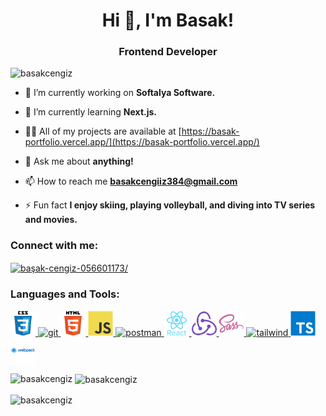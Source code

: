 <h1 align="center">Hi 👋, I'm Basak!</h1>
<h3 align="center">Frontend Developer</h3>

<p align="left"> <img src="https://komarev.com/ghpvc/?username=basakcengiz&label=Profile%20views&color=0e75b6&style=flat" alt="basakcengiz" /> </p>

- 🔭 I’m currently working on **Softalya Software.**

- 🌱 I’m currently learning **Next.js.**

- 👨‍💻 All of my projects are available at [https://basak-portfolio.vercel.app/](https://basak-portfolio.vercel.app/)

- 💬 Ask me about **anything!**

- 📫 How to reach me **basakcengiiz384@gmail.com**

- ⚡ Fun fact **I enjoy skiing, playing volleyball, and diving into TV series and movies.**

<h3 align="left">Connect with me:</h3>
<p align="left">
<a href="https://linkedin.com/in/başak-cengiz-056601173/" target="blank"><img align="center" src="https://raw.githubusercontent.com/rahuldkjain/github-profile-readme-generator/master/src/images/icons/Social/linked-in-alt.svg" alt="başak-cengiz-056601173/" height="30" width="40" /></a>
</p>

<h3 align="left">Languages and Tools:</h3>
<p align="left"> <a href="https://www.w3schools.com/css/" target="_blank" rel="noreferrer"> <img src="https://raw.githubusercontent.com/devicons/devicon/master/icons/css3/css3-original-wordmark.svg" alt="css3" width="40" height="40"/> </a> <a href="https://git-scm.com/" target="_blank" rel="noreferrer"> <img src="https://www.vectorlogo.zone/logos/git-scm/git-scm-icon.svg" alt="git" width="40" height="40"/> </a> <a href="https://www.w3.org/html/" target="_blank" rel="noreferrer"> <img src="https://raw.githubusercontent.com/devicons/devicon/master/icons/html5/html5-original-wordmark.svg" alt="html5" width="40" height="40"/> </a> <a href="https://developer.mozilla.org/en-US/docs/Web/JavaScript" target="_blank" rel="noreferrer"> <img src="https://raw.githubusercontent.com/devicons/devicon/master/icons/javascript/javascript-original.svg" alt="javascript" width="40" height="40"/> </a> <a href="https://postman.com" target="_blank" rel="noreferrer"> <img src="https://www.vectorlogo.zone/logos/getpostman/getpostman-icon.svg" alt="postman" width="40" height="40"/> </a> <a href="https://reactjs.org/" target="_blank" rel="noreferrer"> <img src="https://raw.githubusercontent.com/devicons/devicon/master/icons/react/react-original-wordmark.svg" alt="react" width="40" height="40"/> </a> <a href="https://redux.js.org" target="_blank" rel="noreferrer"> <img src="https://raw.githubusercontent.com/devicons/devicon/master/icons/redux/redux-original.svg" alt="redux" width="40" height="40"/> </a> <a href="https://sass-lang.com" target="_blank" rel="noreferrer"> <img src="https://raw.githubusercontent.com/devicons/devicon/master/icons/sass/sass-original.svg" alt="sass" width="40" height="40"/> </a> <a href="https://tailwindcss.com/" target="_blank" rel="noreferrer"> <img src="https://www.vectorlogo.zone/logos/tailwindcss/tailwindcss-icon.svg" alt="tailwind" width="40" height="40"/> </a> <a href="https://www.typescriptlang.org/" target="_blank" rel="noreferrer"> <img src="https://raw.githubusercontent.com/devicons/devicon/master/icons/typescript/typescript-original.svg" alt="typescript" width="40" height="40"/> </a> <a href="https://webpack.js.org" target="_blank" rel="noreferrer"> <img src="https://raw.githubusercontent.com/devicons/devicon/d00d0969292a6569d45b06d3f350f463a0107b0d/icons/webpack/webpack-original-wordmark.svg" alt="webpack" width="40" height="40"/> </a> </p>

<p><img align="left" src="https://github-readme-stats.vercel.app/api/top-langs?username=basakcengiz&show_icons=true&locale=en&layout=compact" alt="basakcengiz" /></p>

<p>&nbsp;<img align="center" src="https://github-readme-stats.vercel.app/api?username=basakcengiz&show_icons=true&locale=en" alt="basakcengiz" /></p>

<p><img align="center" src="https://github-readme-streak-stats.herokuapp.com/?user=basakcengiz&" alt="basakcengiz" /></p>
